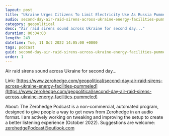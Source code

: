 ```yaml
---
layout: post
title: "Ukraine Urges Citizens To Limit Electricity Use As Russia Pummels Infrastructure"
audio: second-day-air-raid-sirens-across-ukraine-energy-facilities-pummeled-0
category: geopolitical
desc: "Air raid sirens sound across Ukraine for second day..."
duration: 00:04:03
length: 243
datetime: Tue, 11 Oct 2022 14:05:00 +0000
tags: podcast
guid: second-day-air-raid-sirens-across-ukraine-energy-facilities-pummeled-0
order: 1
---
```

Air raid sirens sound across Ukraine for second day...

Link: [https://www.zerohedge.com/geopolitical/second-day-air-raid-sirens-across-ukraine-energy-facilities-pummeled](https://www.zerohedge.com/geopolitical/second-day-air-raid-sirens-across-ukraine-energy-facilities-pummeled)

About: The Zerohedge Podcast is a non-commercial, automated program, designed to give people a way to get news from Zerohedge in an audio format.  I am actively working on tweaking and improving the setup to create a better listening experience (October 2022).  Suggestions are welcome: [zerohedgePodcast@outlook.com](mailto:zerohedgePodcast@outlook.com)